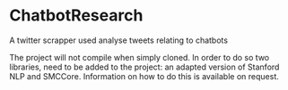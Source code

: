 # ChatbotResearch
A twitter scrapper used analyse tweets relating to chatbots

The project will not compile when simply cloned. In order to do so two libraries, need to be added to the project: an adapted version of Stanford NLP and SMCCore. Information on how to do this is available on request.
